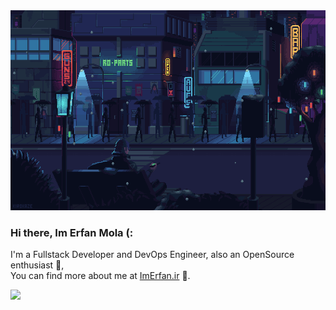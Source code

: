 <div id="header" align="center" >
  <img src="https://raw.githubusercontent.com/erfanmola/erfanmola/main/night.gif" width="1024" height="320" />
</div>

### Hi there, Im Erfan Mola (:

I'm a Fullstack Developer and DevOps Engineer, also an OpenSource enthusiast 💎,  <br>
You can find more about me at [ImErfan.ir](https://imerfan.ir/) 🐞.
  
<div style="display:flex;">
 <img align="center" src="https://github-widgetbox.vercel.app/api/profile?username=ErfanMola&data=followers,repositories,stars,commits&theme=darkmode" />
<!--  <img align="center" src="https://raw.githubusercontent.com/erfanmola/erfanmola/main/gitartwork.svg" /> -->
<!--  <img align="center" src="https://raw.githubusercontent.com/erfanmola/erfanmola/main/github-metrics.svg" />  -->
 
  <!--START_SECTION:waka-->
  <!--END_SECTION:waka-->
</div>
